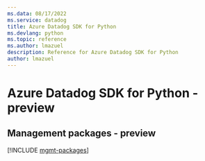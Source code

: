 ```yaml
---
ms.data: 08/17/2022
ms.service: datadog
title: Azure Datadog SDK for Python
ms.devlang: python
ms.topic: reference
ms.author: lmazuel
description: Reference for Azure Datadog SDK for Python
author: lmazuel
---
```

# Azure Datadog SDK for Python - preview

## Management packages - preview
[!INCLUDE [mgmt-packages](datadog-mgmt-index.md)]